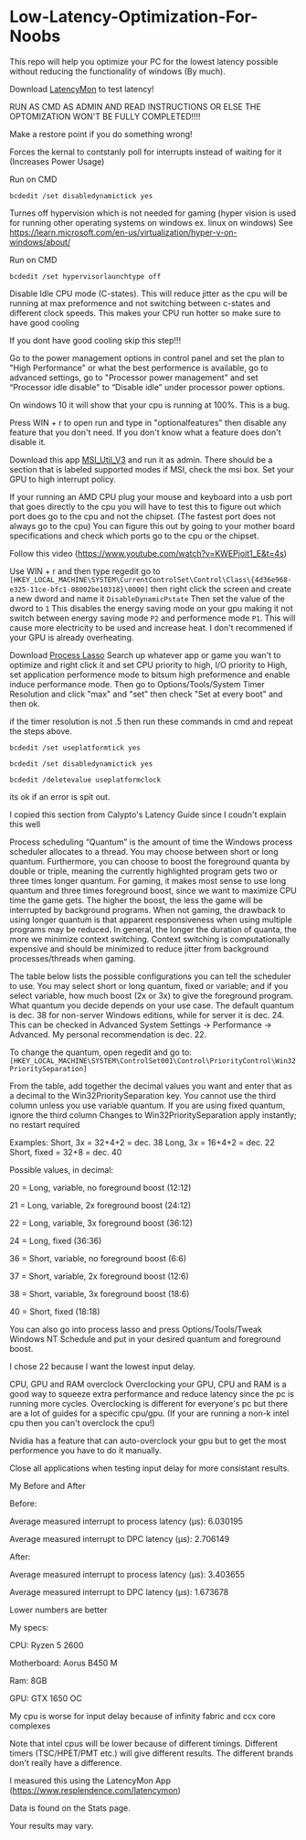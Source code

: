 # Low-Latency-Optimization-For-Noobs
This repo will help you optimize your PC for the lowest latency possible without reducing the functionality of windows (By much).

Download [LatencyMon](https://www.resplendence.com/latencymon) to test latency!


RUN AS CMD AS ADMIN AND READ INSTRUCTIONS OR ELSE THE OPTOMIZATION WON'T BE FULLY COMPLETED!!!!

Make a restore point if you do something wrong!

Forces the kernal to contstanly poll for interrupts instead of waiting for it (Increases Power Usage)

Run on CMD

`bcdedit /set disabledynamictick yes`

Turnes off hypervision which is not needed for gaming (hyper vision is used for running other operating systems on windows ex. linux on windows) See https://learn.microsoft.com/en-us/virtualization/hyper-v-on-windows/about/

Run on CMD

`bcdedit /set hypervisorlaunchtype off` 

Disable Idle CPU mode (C-states). This will reduce jitter as the cpu will be running at max preformence and not switching between c-states and different clock speeds. This makes your CPU run hotter so make sure to have good cooling

If you dont have good cooling skip this step!!!

Go to the power management options in control panel and set the plan to "High Performance" or what the best performence is available, go to advanced settings, go to "Processor power management" and set “Processor idle disable" to “Disable idle” under processor power options.

On windows 10 it will show that your cpu is running at 100%. This is a bug.

Press WIN + r to open run and type in "optionalfeatures" then disable any feature that you don't need. If you don't know what a feature does don't disable it.

Download this app [MSI_Util_V3](https://www.mediafire.com/file/ewpy1p0rr132thk/MSI_util_v3.zip/file) and run it as admin. 
There should be a section that is labeled supported modes if MSI, check the msi box. Set your GPU to high interrupt policy.

If your running an AMD CPU plug your mouse and keyboard into a usb port that goes directly to the cpu you will have to test this to figure out which port does go to the cpu and not the chipset. (The fastest port does not always go to the cpu)
You can figure this out by going to your mother board specifications and check which ports go to the cpu or the chipset.

Follow this video (https://www.youtube.com/watch?v=KWEPjoit1_E&t=4s)

Use WIN + r and then type regedit go to `[HKEY_LOCAL_MACHINE\SYSTEM\CurrentControlSet\Control\Class\{4d36e968-e325-11ce-bfc1-08002be10318}\0000]` then right click the screen and create a new dword and name it `DisableDynamicPstate` Then set the value of the dword to `1`
This disables the energy saving mode on your gpu making it not switch between energy saving mode `P2` and performence mode `P1`. This will cause more electricity to be used and increase heat. I don't recommened if your GPU is already overheating.

Download [Process Lasso](https://bitsum.com)
Search up whatever app or game you wan't to optimize and right click it and set CPU priority to high, I/O priority to High, set application performence mode to bitsum high preformence and enable induce performance mode.
Then go to Options/Tools/System Timer Resolution and click "max" and "set" then check "Set at every boot" and then ok.

if the timer resolution is not .5 then run these commands in cmd and repeat the steps above.

`bcdedit /set useplatformtick yes`

`bcdedit /set disabledynamictick yes`

`bcdedit /deletevalue useplatformclock`

its ok if an error is spit out.

I copied this section from Calypto's Latency Guide since I coudn't explain this well

Process scheduling
“Quantum” is the amount of time the Windows process scheduler allocates to a thread. You may choose between short or long quantum. Furthermore, you can choose to boost the foreground quanta by double or triple, meaning the currently highlighted program gets two or three times longer quantum. For gaming, it makes most sense to use long quantum and three times foreground boost, since we want to maximize CPU time the game gets. The higher the boost, the less the game will be interrupted by background programs. When not gaming, the drawback to using longer quantum is that apparent responsiveness when using multiple programs may be reduced. In general, the longer the duration of quanta, the more we minimize context switching. Context switching is computationally expensive and should be minimized to reduce jitter from background processes/threads when gaming.

The table below lists the possible configurations you can tell the scheduler to use. You may select short or long quantum, fixed or variable; and if you select variable, how much boost (2x or 3x) to give the foreground program. What quantum you decide depends on your use case. The default quantum is dec. 38 for non-server Windows editions, while for server it is dec. 24. This can be checked in Advanced System Settings → Performance → Advanced. My personal recommendation is dec. 22. 

To change the quantum, open regedit and go to:
`[HKEY_LOCAL_MACHINE\SYSTEM\ControlSet001\Control\PriorityControl\Win32PrioritySeparation]`

From the table, add together the decimal values you want and enter that as a decimal to the Win32PrioritySeparation key. You cannot use the third column unless you use variable quantum. If you are using fixed quantum, ignore the third column
Changes to Win32PrioritySeparation apply instantly; no restart required

Examples: Short, 3x = 32+4+2 = dec. 38   Long, 3x = 16+4+2 = dec. 22    Short, fixed = 32+8 = dec. 40

Possible values, in decimal:

20 = Long, variable, no foreground boost (12:12)

21 = Long, variable, 2x foreground boost (24:12)

22 = Long, variable, 3x foreground boost (36:12)

24 = Long, fixed (36:36)

36 = Short, variable, no foreground boost (6:6)

37 = Short, variable, 2x foreground boost (12:6)

38 = Short, variable, 3x foreground boost (18:6)

40 = Short, fixed (18:18)

You can also go into process lasso and press Options/Tools/Tweak Windows NT Schedule and put in your desired quantum and foreground boost. 

I chose 22 because I want the lowest input delay.

CPU, GPU and RAM overclock
Overclocking your GPU, CPU and RAM is a good way to squeeze extra performance and reduce latency since the pc is running more cycles. Overclocking is different for everyone's pc but
there are a lot of guides for a specific cpu/gpu. (If your are running a non-k intel cpu then you can't overclock the cpu!)

Nvidia has a feature that can auto-overclock your gpu but to get the most performence you have to do it manually.

Close all applications when testing input delay for more consistant results.

My Before and After

Before:

Average measured interrupt to process latency (µs):   6.030195

Average measured interrupt to DPC latency (µs):       2.706149

After:

Average measured interrupt to process latency (µs):   3.403655

Average measured interrupt to DPC latency (µs):       1.673678

Lower numbers are better

My specs:

CPU: Ryzen 5 2600

Motherboard: Aorus B450 M

Ram: 8GB

GPU: GTX 1650 OC

My cpu is worse for input delay because of infinity fabric and ccx core complexes

Note that intel cpus will be lower because of different timings.  Different timers (TSC/HPET/PMT etc.) will give different results. The different brands don't really have a difference.


I measured this using the LatencyMon App (https://www.resplendence.com/latencymon)

Data is found on the Stats page.

Your results may vary.
